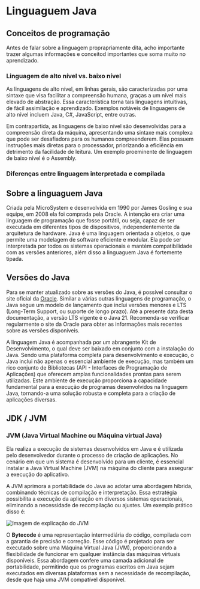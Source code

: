 # Linguaguem Java 

## Conceitos de programação
Antes de falar sobre a linguagem proprapriamente dita, acho importante trazer algumas informações e conceitod importantes que soma muito no aprendizado. 

### Linguagem de alto nível vs. baixo nível

As linguagens de alto nível, em linhas gerais, são caracterizadas por uma sintaxe que visa facilitar a compreensão humana, graças a um nível mais elevado de abstração. Essa característica torna tais linguagens intuitivas, de fácil assimilação e aprendizado. Exemplos notáveis de linguagens de alto nível incluem Java, C#, JavaScript, entre outras.

Em contrapartida, as linguagens de baixo nível são desenvolvidas para a compreensão direta da máquina, apresentando uma sintaxe mais complexa que pode ser desafiadora para os humanos compreenderem. Elas possuem instruções mais diretas para o processador, priorizando a eficiência em detrimento da facilidade de leitura. Um exemplo proeminente de linguagem de baixo nível é o Assembly.

### Diferenças entre linguagem interpretada e compilada

## Sobre a linguaguem Java
Criada pela MicroSystem e desenvolvida em 1990 por James Gosling e sua equipe, em 2008 ela foi comprada pela Oracle. A intenção era criar uma linguagem de programação que fosse portátil, ou seja, capaz de ser executada em diferentes tipos de dispositivos, independentemente da arquitetura de hardware. Java é uma linguagem orientada a objetos, o que permite uma modelagem de software eficiente e modular. Ela pode ser interpretada por todos os sistemas operacionais e mantém compatibilidade com as versões anteriores, além disso a linguaguem Java é fortemente tipada.

## Versões do Java

Para se manter atualizado sobre as versões do Java, é possível consultar o site oficial da [Oracle](https://www.oracle.com/java/technologies/java-se-glance.html). Similar a várias outras linguagens de programação, o Java segue um modelo de lançamento que inclui versões menores e LTS (Long-Term Support, ou suporte de longo prazo). Até a presente data desta documentação, a versão LTS vigente é o Java 21. Recomenda-se verificar regularmente o site da Oracle para obter as informações mais recentes sobre as versões disponíveis.

A linguagem Java é acompanhada por um abrangente Kit de Desenvolvimento, o qual deve ser baixado em conjunto com a instalação do Java. Sendo uma plataforma completa para desenvolvimento e execução, o Java inclui não apenas o essencial ambiente de execução, mas também um rico conjunto de Bibliotecas (API - Interfaces de Programação de Aplicações) que oferecem amplas funcionalidades prontas para serem utilizadas. Este ambiente de execução proporciona a capacidade fundamental para a execução de programas desenvolvidos na linguagem Java, tornando-a uma solução robusta e completa para a criação de aplicações diversas.

## JDK / JVM 

### JVM (Java Virtual Machine ou Máquina virtual Java)

Ela realiza a execução de sistemas desenvolvidos em Java e é utilizada pelo desenvolvedor durante o processo de criação de aplicações. No cenário em que um sistema é desenvolvido para um cliente, é essencial instalar a Java Virtual Machine (JVM) na máquina do cliente para assegurar a execução do aplicativo.

A JVM aprimora a portabilidade do Java ao adotar uma abordagem híbrida, combinando técnicas de compilação e interpretação. Essa estratégia possibilita a execução da aplicação em diversos sistemas operacionais, eliminando a necessidade de recompilação ou ajustes. Um exemplo prático disso é:

![Imagem de explicação do JVM](https://github.com/katiene-souza/estudos-java/assets/85809975/9350e025-79ef-4b76-9b3f-57fbe91551a6)

O **Bytecode** é uma representação intermediária do código, compilada com a garantia de precisão e correção. Esse código é projetado para ser executado sobre uma Máquina Virtual Java (JVM), proporcionando a flexibilidade de funcionar em qualquer instância das máquinas virtuais disponíveis. Essa abordagem confere uma camada adicional de portabilidade, permitindo que os programas escritos em Java sejam executados em diversas plataformas sem a necessidade de recompilação, desde que haja uma JVM compatível disponível.
